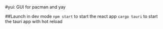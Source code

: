 #yui: GUI for pacman and yay

##Launch in dev mode
`npm start` to start the react app
`cargo tauri` to start the tauri app with hot reload
